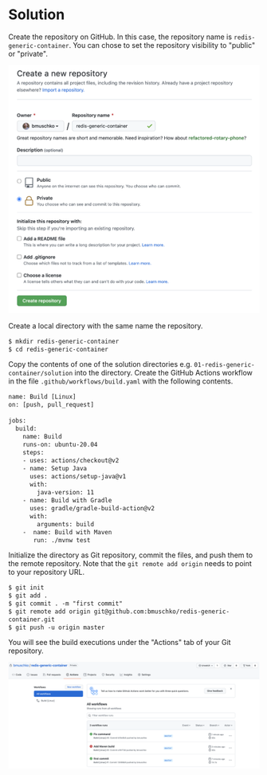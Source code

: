 # Solution

Create the repository on GitHub. In this case, the repository name is `redis-generic-container`. You can chose to set the repository visibility to "public" or "private".

![GitHub repository creation](./images/github-repository-creation.png)

Create a local directory with the same name the repository.

```
$ mkdir redis-generic-container
$ cd redis-generic-container
```

Copy the contents of one of the solution directories e.g. `01-redis-generic-container/solution` into the directory. Create the GitHub Actions workflow in the file `.github/workflows/build.yaml` with the following contents.

```
name: Build [Linux]
on: [push, pull_request]

jobs:
  build:
    name: Build
    runs-on: ubuntu-20.04
    steps:
    - uses: actions/checkout@v2
    - name: Setup Java
      uses: actions/setup-java@v1
      with:
        java-version: 11
    - name: Build with Gradle
      uses: gradle/gradle-build-action@v2
      with:
        arguments: build
    -  name: Build with Maven
       run: ./mvnw test
```

Initialize the directory as Git repository, commit the files, and push them to the remote repository. Note that the `git remote add origin` needs to point to your repository URL.

```
$ git init
$ git add .
$ git commit . -m "first commit"
$ git remote add origin git@github.com:bmuschko/redis-generic-container.git
$ git push -u origin master
```

You will see the build executions under the "Actions" tab of your Git repository.

![GitHub Actions execution](./images/github-actions-execution.png)

